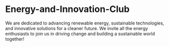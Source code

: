 # Energy-and-Innovation-Club
We are dedicated to advancing renewable energy, sustainable technologies, and innovative solutions for a cleaner future. We invite all the energy enthusiasts to join us in driving change and building a sustainable world together!
